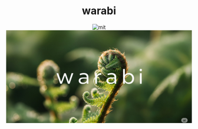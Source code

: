 <h1 align="center">warabi</h1>
<div align="center">
  <img alt="mit" src="https://img.shields.io/github/license/shimo8810/warabi?style=for-the-badge">
  <div>
  <img alt="logo" src="./assets/header_image.jpg" width="640">
  </div>
</div>